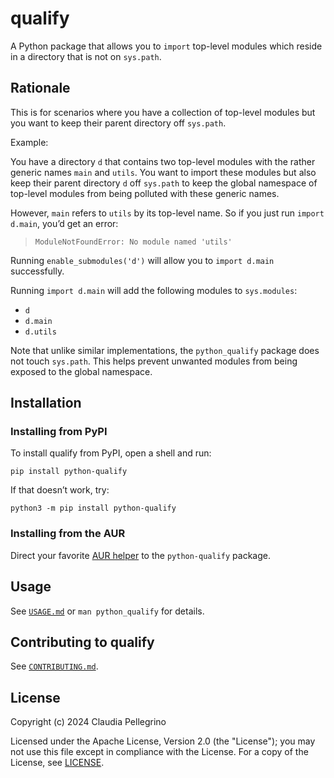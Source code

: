 # qualify

A Python package that allows you to `import` top-level modules which
reside in a directory that is not on `sys.path`.

## Rationale

This is for scenarios where you have a collection of top-level
modules but you want to keep their parent directory off `sys.path`.

Example:

You have a directory `d` that contains two top-level modules with
the rather generic names `main` and `utils`.
You want to import these modules but also keep their parent
directory `d` off `sys.path` to keep the global namespace of
top-level modules from being polluted with these generic names.

However, `main` refers to `utils` by its top-level name. So if you
just run `import d.main`, you’d get an error:

> `ModuleNotFoundError: No module named 'utils'`

Running `enable_submodules('d')` will allow you to `import d.main`
successfully.

Running `import d.main` will add the following modules to
`sys.modules`:

- `d`
- `d.main`
- `d.utils`

Note that unlike similar implementations, the `python_qualify` package
does not touch `sys.path`. This helps prevent unwanted modules from
being exposed to the global namespace.

## Installation

### Installing from PyPI

To install qualify from PyPI, open a shell and run:

```shell
pip install python-qualify
```

If that doesn’t work, try:

```shell
python3 -m pip install python-qualify
```

### Installing from the AUR

Direct your favorite
[AUR helper](https://wiki.archlinux.org/title/AUR_helpers) to the
`python-qualify` package.

## Usage

See [`USAGE.md`](https://github.com/claui/qualify/blob/main/USAGE.md)
or `man python_qualify` for details.

## Contributing to qualify

See [`CONTRIBUTING.md`](https://github.com/claui/qualify/blob/main/CONTRIBUTING.md).

## License

Copyright (c) 2024 Claudia Pellegrino

Licensed under the Apache License, Version 2.0 (the "License");
you may not use this file except in compliance with the License.
For a copy of the License, see [LICENSE](LICENSE).
